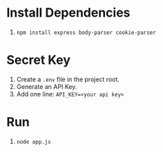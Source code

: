 # Install Dependencies

1. `npm install express body-parser cookie-parser`

# Secret Key

1. Create a `.env` file in the project root.
2. Generate an API Key.
3. Add one line: `API_KEY=<your api key>`

# Run
1. `node app.js`
